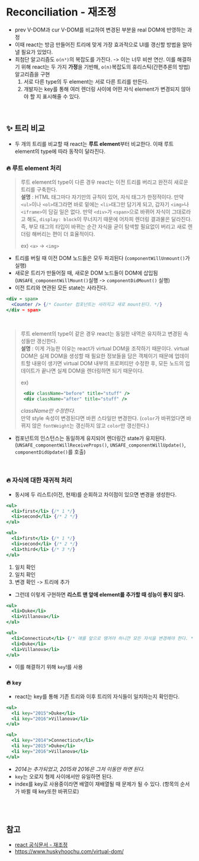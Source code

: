 # Reconciliation - 재조정

- prev V-DOM과 cur V-DOM를 비교하여 변경된 부분을 real DOM에 반영하는 과정
- 이때 react는 방금 만들어진 트리에 맞게 가장 효과적으로 UI를 갱신할 방법을 알아낼 필요가 있었다.
- 최첨단 알고리즘도 `o(n³)`의 복잡도를 가진다. -> 이는 너무 비싼 연산. 이를 해결하기 위해 react는 두 가지 **가정**을 기반해, `o(n)`복잡도의 휴리스틱(간편추론의 방법) 알고리즘을 구현
  1. 서로 다른 type의 두 element는 서로 다른 트리를 만든다.
  2. 개발자는 key를 통해 여러 렌더링 사이에 어떤 자식 element가 변경되지 않아야 할 지 표시해줄 수 있다.

<br>

## ✨ 트리 비교

- 두 개의 트리를 비교할 때 react는 **루트 element**부터 비교한다. 이때 루트 element의 type에 따라 동작이 달라진다.

### 🔥 루트 element 처리

> 루트 element의 type이 다른 경우 react는 이전 트리를 버리고 완전히 새로운 트리를 구축한다.  
> **설명** : HTML 태그마다 자기만의 규칙이 있어, 자식 태그가 한정적이다. 만약 `<ul>`이나 `<ol>`태그라면 바로 밑에는 `<li>`태그만 담기게 되고, 갑자기 `<img>`나 `<iframe>`이 담길 일은 없다. 만약 `<div>`가 `<span>`으로 바뀌어 자식이 그대로라고 해도, `display: block`이 무너지기 때문에 어차피 렌더링 결과물은 달라진다. 즉, 부모 태그의 타입이 바뀌는 순간 자식을 굳이 탐색할 필요없이 버리고 새로 렌더링 해버리는 편이 더 효율적이다.
>
> ex) `<a>` -> `<img>`

- 트리를 버릴 때 이전 DOM 노드들은 모두 파괴된다 (`componentWillUnmount()`가 실행)
- 새로운 트리가 만들어질 때, 새로운 DOM 노드들이 DOM에 삽입됨 (`UNSAFE_componentWillMount()`실행 -> `componentDidMount()` 실행)
- 이전 트리와 연관된 모든 state는 사라진다.

```jsx
<div ➡️ span>
  <Counter /> {/* Counter 컴포넌트는 사라지고 새로 mount된다. */}
</div ➡️ span>
```

<br>

> 루트 element의 type이 같은 경우 react는 동일한 내역은 유지하고 변경된 속성들만 갱신한다.  
> **설명** : 이게 가능한 이유는 react가 virtual DOM을 조작하기 때문이다. virtual DOM은 실제 DOM을 생성할 때 필요한 정보들을 담은 객체이기 때문에 업데이트할 내용이 생기면 virtual DOM 내부의 프로퍼티만 수정한 후, 모든 노드의 업데이트가 끝나면 실제 DOM을 렌더링하면 되기 때문이다.
>
> ex)
>
> ```jsx
>  <div className="before" title="stuff" />
>  <div className="after" title="stuff" />
> ```
>
> _className만 수정한다._  
> 만약 style 속성이 변경된다면 바뀐 스타일만 변경한다. (`color`가 바뀌었다면 바뀌지 않은 `fontWeight`는 갱신하지 않고 `color`만 갱신한다.)

- 컴포넌트의 인스턴스는 동일하게 유지되어 렌더링간 state가 유지된다. (`UNSAFE_componentWillReceiveProps()`, `UNSAFE_componentWillUpdate()`, `componentDidUpdate()`를 호출)

<br>

### 🔥 자식에 대한 재귀적 처리

- 동시에 두 리스트(이전, 현재)를 순회하고 차이점이 있으면 변경을 생성한다.

```jsx
<ul>
  <li>first</li> {/* 1 */}
  <li>second</li> {/* 2 */}
</ul>

<ul>
  <li>first</li> {/* 1 */}
  <li>second</li> {/* 2 */}
  <li>third</li> {/* 3 */}
</ul>
```

1. 일치 확인
2. 일치 확인
3. 변경 확인 -> 트리에 추가

- 그런데 이렇게 구현하면 **리스트 맨 앞에 element를 추가할 때 성능이 좋지 않다.**

```jsx
<ul>
  <li>Duke</li>
  <li>Villanova</li>
</ul>

<ul>
  <li>Connecticut</li> {/* 얘를 앞으로 땡겨야 하니깐 모든 자식을 변경해야 한다. */}
  <li>Duke</li>
  <li>Villanova</li>
</ul>
```

- 이를 해결하기 위해 `key`!를 사용

### 🔥 `key`

- react는 key를 통해 기존 트리와 이후 트리의 자식들이 일치하는지 확인한다.

```jsx
<ul>
  <li key="2015">Duke</li>
  <li key="2016">Villanova</li>
</ul>

<ul>
  <li key="2014">Connecticut</li>
  <li key="2015">Duke</li>
  <li key="2016">Villanova</li>
</ul>

```

- _2014는 추가되었고, 2015와 2016은 그저 이동만 하면 된다._
- `key`는 오로지 형제 사이에서만 유일하면 된다.
- index를 key로 사용중이라면 배열이 재배열될 때 문제가 될 수 있다. (항목의 순서가 바뀔 때 key또한 바뀌므로)

<br>
<br>

## 참고

- [react 공식문서 - 재조정](https://ko.reactjs.org/docs/reconciliation.html)
- https://www.huskyhoochu.com/virtual-dom/
